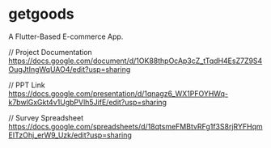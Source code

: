 # getgoods

A Flutter-Based E-commerce App.

// Project Documentation
    https://docs.google.com/document/d/1OK88thpOcAp3cZ_tTqdH4EsZ7Z9S4OugJtIngWqUAO4/edit?usp=sharing

// PPT Link
    https://docs.google.com/presentation/d/1qnagz6_WX1PFOYHWq-k7bwlGxGkt4v1UgbPVlh5JifE/edit?usp=sharing

// Survey Spreadsheet
    https://docs.google.com/spreadsheets/d/18qtsmeFMBtvRFg1f3S8rjRYFHqmEITzOhj_erW9_Uzk/edit?usp=sharing
